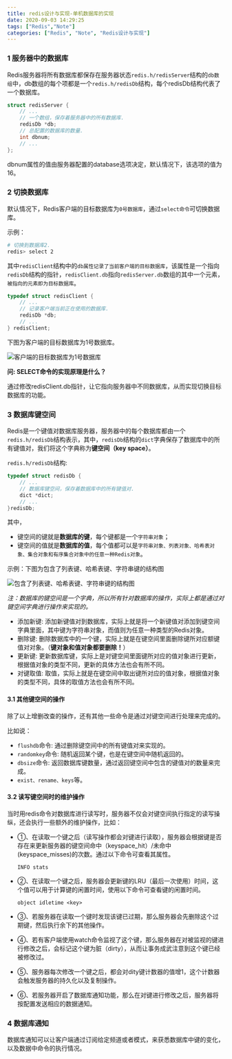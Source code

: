 ```yaml
---
title: redis设计与实现-单机数据库的实现
date: 2020-09-03 14:29:25
tags: ["Redis","Note"]
categories: ["Redis", "Note", "Redis设计与实现"]
---
```




### 1 服务器中的数据库

Redis服务器将所有数据库都保存在服务器状态`redis.h/redisServer`结构的`db数组`中，db数组的每个项都是一个`redis.h/redisDb`结构，每个redisDb结构代表了一个数据库。

<!--more-->

```c
struct redisServer {
    // ...
    // 一个数组，保存着服务器中的所有数据库.
    redisDb *db;
    // 总配置的数据库的数量.
    int dbnum;
    // ...
};
```

dbnum属性的值由服务器配置的database选项决定，默认情况下，该选项的值为16。



### 2 切换数据库

默认情况下，Redis客户端的目标数据库为`0号数据库`，通过`select命令`可切换数据库。



示例：

```bash
# 切换到数据库2.
redis> select 2
```



其中`redisClient`结构中的`db属性记录了当前客户端的目标数据库`，该属性是一个指向`redisDb`结构的指针，`redisClient.db`指向`redisServer.db`数组的其中一个元素，`被指向的元素即为目标数据库`。

```c
typedef struct redisClient {
    // ...
    // 记录客户端当前正在使用的数据库.
    redisDb *db;
    // ...
} redisClient;
```



下图为客户端的目标数据库为1号数据库。

![客户端的目标数据库为1号数据库](https://cdn.jsdelivr.net/gh/Jovry-Lee/cdn/img/Redis设计与实现-单机数据库的实现/客户端的目标数据库为1号数据库.png)

**问: SELECT命令的实现原理是什么？**

通过修改redisClient.db指针，让它指向服务器中不同数据库，从而实现切换目标数据库的功能。



### 3 数据库键空间

Redis是一个键值对数据库服务器，服务器中的每个数据库都由一个`redis.h/redisDb`结构表示，其中，`redisDb`结构的`dict`字典保存了数据库中的所有键值对，我们将这个字典称为**键空间（key space）**。

`redis.h/redisDb`结构:

```c
typedef struct redisDb {
    // ...
    // 数据库键空间，保存着数据库中的所有键值对.
    dict *dict;
    // ...
}redisDb;
```



其中，

- 键空间的键就是**数据库的键**，每个键都是一个`字符串对象`；
- 键空间的值就是**数据库的值**，每个值都可以是`字符串对象、列表对象、哈希表对象、集合对象和有序集合对象中的任意一种Redis对象`。



示例：下图为包含了列表键、哈希表键、字符串键的结构图

![包含了列表键、哈希表键、字符串键的结构图](https://cdn.jsdelivr.net/gh/Jovry-Lee/cdn/img/Redis设计与实现-单机数据库的实现/包含了列表键、哈希表键、字符串键的结构图.png)

*注：数据库的键空间是一个字典，所以所有针对数据库的操作，实际上都是通过对键空间字典进行操作来实现的。*



- 添加新键: 添加新键值对到数据库，实际上就是将一个新键值对添加到键空间字典里面，其中键为字符串对象，而值则为任意一种类型的Redis对象。
- 删除键: 删除数据库中的一个键，实际上就是在键空间里面删除键所对应额键值对对象。（**键对象和值对象都要删除！**）
- 更新键: 更新数据库键，实际上是对键空间里面键所对应的值对象进行更新，根据值对象的类型不同，更新的具体方法也会有所不同。
- 对键取值: 取值，实际上就是在键空间中取出键所对应的值对象，根据值对象的类型不同，具体的取值方法也会有所不同。



#### 3.1 其他键空间的操作

除了以上增删改查的操作，还有其他一些命令是通过对键空间进行处理来完成的。

比如说：

- `flushdb`命令: 通过删除键空间中的所有键值对来实现的。
- `randomkey`命令: 随机返回某个键，也是在键空间中随机返回的。
- `dbsize`命令: 返回数据库键数量，通过返回键空间中包含的键值对的数量来完成。
- `exist、rename、keys`等。



#### 3.2 读写键空间时的维护操作

当时用redis命令对数据库进行读写时，服务器不仅会对键空间执行指定的读写操纵，还会执行一些额外的维护操作，比如：

- ①、在读取一个键之后（读写操作都会对键进行读取），服务器会根据键是否存在来更新服务器的键空间命中（keyspace_hit）/未命中(keyspace_misses)的次数。通过以下命令可查看其属性。

  ```
  INFO stats
  ```

- ②、在读取一个键之后，服务器会更新键的LRU（最后一次使用）时间，这个值可以用于计算键的闲置时间，使用以下命令可查看键的闲置时间。

  ```
  object idletime <key>
  ```

- ③、若服务器在读取一个键时发现该键已过期，那么服务器会先删除这个过期键，然后执行余下的其他操作。
- ④、若有客户端使用watch命令监视了这个键，那么服务器在对被监视的键进行修改之后，会标记这个键为脏（dirty），从而让事务成武注意到这个键已经被修改过。
- ⑤、服务器每次修改一个键之后，都会对dity键计数器的值增1，这个计数器会触发服务器的持久化以及复制操作。
- ⑥、若服务器开启了数据库通知功能，那么在对键进行修改之后，服务器将按配置发送相应的数据通知。

### 4 数据库通知

数据库通知可以让客户端通过订阅给定频道或者模式，来获悉数据库中键的变化，以及数据中命令的执行情况。